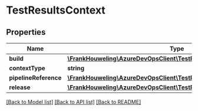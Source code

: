 # TestResultsContext

## Properties
Name | Type | Description | Notes
------------ | ------------- | ------------- | -------------
**build** | [**\FrankHouweling\AzureDevOpsClient\TestResults\Model\BuildReference**](BuildReference.md) |  | [optional] 
**contextType** | **string** |  | [optional] 
**pipelineReference** | [**\FrankHouweling\AzureDevOpsClient\TestResults\Model\PipelineReference**](PipelineReference.md) |  | [optional] 
**release** | [**\FrankHouweling\AzureDevOpsClient\TestResults\Model\ReleaseReference**](ReleaseReference.md) |  | [optional] 

[[Back to Model list]](../README.md#documentation-for-models) [[Back to API list]](../README.md#documentation-for-api-endpoints) [[Back to README]](../README.md)



